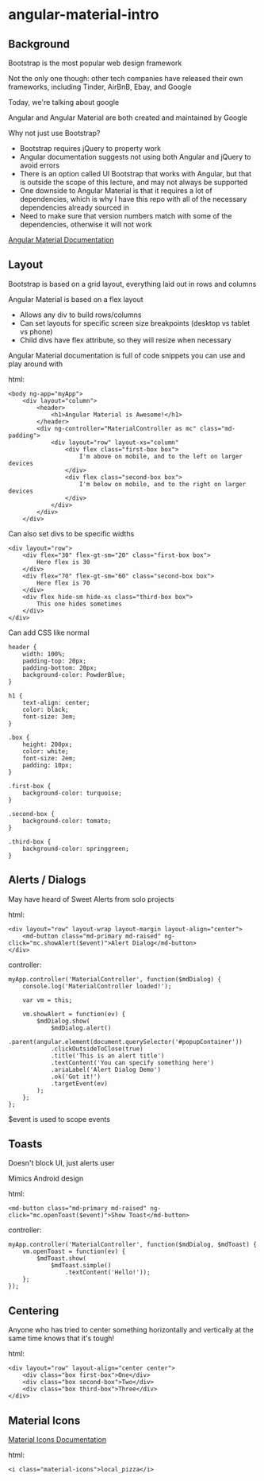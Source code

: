 # angular-material-intro

## Background
Bootstrap is the most popular web design framework

Not the only one though: other tech companies have released their own frameworks, including Tinder, AirBnB, Ebay, and Google

Today, we're talking about google

Angular and Angular Material are both created and maintained by Google

Why not just use Bootstrap?

- Bootstrap requires jQuery to property work
- Angular documentation suggests not using both Angular and jQuery to avoid errors
- There is an option called UI Bootstrap that works with Angular, but that is outside the scope of this lecture, and may not always be supported
- One downside to Angular Material is that it requires a lot of dependencies, which is why I have this repo with all of the necessary dependencies already sourced in
- Need to make sure that version numbers match with some of the dependencies, otherwise it will not work

[Angular Material Documentation](https://material.angularjs.org/latest/)

## Layout
Bootstrap is based on a grid layout, everything laid out in rows and columns

Angular Material is based on a flex layout

- Allows any div to build rows/columns
- Can set layouts for specific screen size breakpoints (desktop vs tablet vs phone)
- Child divs have flex attribute, so they will resize when necessary

Angular Material documentation is full of code snippets you can use and play around with

html:

```
<body ng-app="myApp">
	<div layout="column">
		<header>
			<h1>Angular Material is Awesome!</h1>
		</header>
		<div ng-controller="MaterialController as mc" class="md-padding">
			<div layout="row" layout-xs="column"
				<div flex class="first-box box">
					I'm above on mobile, and to the left on larger devices
				</div>
				<div flex class="second-box box">
					I'm below on mobile, and to the right on larger devices
				</div>
			</div>
		</div>
	</div>
```
Can also set divs to be specific widths

```
<div layout="row">
	<div flex="30" flex-gt-sm="20" class="first-box box">
		Here flex is 30
	</div>
	<div flex="70" flex-gt-sm="60" class="second-box box">
		Here flex is 70
	</div>
	<div flex hide-sm hide-xs class="third-box box">
		This one hides sometimes
	</div>
</div>
```
Can add CSS like normal

```
header {
	width: 100%;
	padding-top: 20px;
	padding-bottom: 20px;
	background-color: PowderBlue;
}

h1 {
	text-align: center;
	color: black;
	font-size: 3em;
}

.box {
	height: 200px;
	color: white;
	font-size: 2em;
	padding: 10px;
}

.first-box {
	background-color: turquoise;
}

.second-box {
	background-color: tomato;
}

.third-box {
	background-color: springgreen;
}
```

## Alerts / Dialogs
May have heard of Sweet Alerts from solo projects

html:

```
<div layout="row" layout-wrap layout-margin layout-align="center">
	<md-button class="md-primary md-raised" ng-click="mc.showAlert($event)">Alert Dialog</md-button>
</div>
```

controller:

```
myApp.controller('MaterialController', function($mdDialog) {
	console.log('MaterialController loaded!');
	
	var vm = this;
	
	vm.showAlert = function(ev) {
		$mdDialog.show(
			$mdDialog.alert()
			.parent(angular.element(document.querySelector('#popupContainer'))
			.clickOutsideToClose(true)
			.title('This is an alert title')
			.textContent('You can specify something here')
			.ariaLabel('Alert Dialog Demo')
			.ok('Got it!')
			.targetEvent(ev)
		);
	};
};
```

$event is used to scope events

## Toasts
Doesn't block UI, just alerts user

Mimics Android design

html:

```
<md-button class="md-primary md-raised" ng-click="mc.openToast($event)">Show Toast</md-button>
```

controller:

```
myApp.controller('MaterialController', function($mdDialog, $mdToast) {
	vm.openToast = function(ev) {
		$mdToast.show(
			$mdToast.simple()
				.textContent('Hello!'));
	};
});
```

## Centering
Anyone who has tried to center something horizontally and vertically at the same time knows that it's tough!

html:

```
<div layout="row" layout-align="center center">
	<div class="box first-box">One</div>
	<div class="box second-box">Two</div>
	<div class="box third-box">Three</div>
</div>
```

## Material Icons
[Material Icons Documentation](https://material.io/icons/)

html:

```
<i class="material-icons">local_pizza</i>
```
